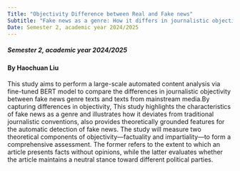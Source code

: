 ```yaml
---
Title: "Objectivity Difference between Real and Fake news"
Subtitle: "Fake news as a genre: How it differs in journalistic objectivity from texts produced by mainstream media"
Date: Semester 2, academic year 2024/2025
---
```

##### Semester 2, academic year 2024/2025
#### By Haochuan Liu


This study aims to perform a large-scale automated content analysis via fine-tuned BERT model to compare the differences in journalistic objectivity between fake news genre texts and texts from mainstream media.By capturing differences in objectivity, This study highlights the characteristics of fake news as a genre and illustrates how it deviates from traditional journalistic conventions, also provides theoretically grounded features for the automatic detection of fake news. The study will measure two theoretical components of objectivity—factuality and impartiality—to form a comprehensive assessment. The former refers to the extent to which an article presents facts without opinions, while the latter evaluates whether the article maintains a neutral stance toward different political parties.




